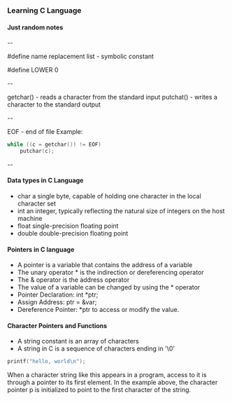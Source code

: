 ### Learning C Language

#### Just random notes

-- 

#define name replacement list - symbolic constant 

#define LOWER 0

-- 

getchar() - reads a character from the standard input
putchat() - writes a character to the standard output

--

EOF - end of file
Example: 
```c
while ((c = getchar()) != EOF)
    putchar(c);
```

--

#### Data types in C Language 
- char a single byte, capable of holding one character in the local character set
- int an integer, typically reflecting the natural size of integers on the host machine
- float single-precision floating point
- double double-precision floating point 

#### Pointers in C language
- A pointer is a variable that contains the address of a variable
- The unary operator * is the indirection or dereferencing operator
- The & operator is the address operator
- The value of a variable can be changed by using the * operator
- Pointer Declaration: int *ptr;
- Assign Address: ptr = &var;
- Dereference Pointer: *ptr to access or modify the value.

#### Character Pointers and Functions 
- A string constant is an array of characters
- A string in C is a sequence of characters ending in '\0'

```c
printf("hello, world\n");
```

When a character string like this appears in a program, access to it is through a pointer to its first element. In the example above, the character pointer p is initialized to point to the first character of the string. 


